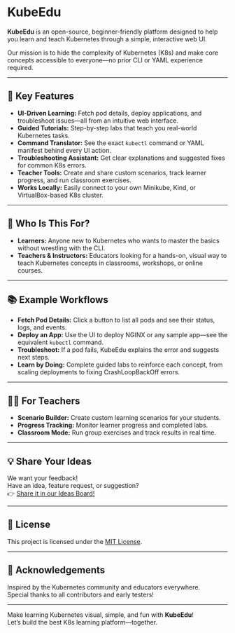 # KubeEdu

**KubeEdu** is an open-source, beginner-friendly platform designed to help you learn and teach Kubernetes through a simple, interactive web UI.

Our mission is to hide the complexity of Kubernetes (K8s) and make core concepts accessible to everyone—no prior CLI or YAML experience required.

---

## 🚀 Key Features

- **UI-Driven Learning:** Fetch pod details, deploy applications, and troubleshoot issues—all from an intuitive web interface.
- **Guided Tutorials:** Step-by-step labs that teach you real-world Kubernetes tasks.
- **Command Translator:** See the exact `kubectl` command or YAML manifest behind every UI action.
- **Troubleshooting Assistant:** Get clear explanations and suggested fixes for common K8s errors.
- **Teacher Tools:** Create and share custom scenarios, track learner progress, and run classroom exercises.
- **Works Locally:** Easily connect to your own Minikube, Kind, or VirtualBox-based K8s cluster.

---

## 🎯 Who Is This For?

- **Learners:** Anyone new to Kubernetes who wants to master the basics without wrestling with the CLI.
- **Teachers & Instructors:** Educators looking for a hands-on, visual way to teach Kubernetes concepts in classrooms, workshops, or online courses.

---

## 📚 Example Workflows

- **Fetch Pod Details:** Click a button to list all pods and see their status, logs, and events.
- **Deploy an App:** Use the UI to deploy NGINX or any sample app—see the equivalent `kubectl` command.
- **Troubleshoot:** If a pod fails, KubeEdu explains the error and suggests next steps.
- **Learn by Doing:** Complete guided labs to reinforce each concept, from scaling deployments to fixing CrashLoopBackOff errors.

---

## 🧑‍🏫 For Teachers

- **Scenario Builder:** Create custom learning scenarios for your students.
- **Progress Tracking:** Monitor learner progress and completed labs.
- **Classroom Mode:** Run group exercises and track results in real time.

---

## 💡 Share Your Ideas

We want your feedback!  
Have an idea, feature request, or suggestion?  
👉 [Share it in our Ideas Board!](https://github.com/nimeshmora/kubeedu/discussions)

---

## 📜 License

This project is licensed under the [MIT License]([LICENSE](https://github.com/nimeshmora/kubeedu?tab=MIT-1-ov-file#readme)).

---

## 🙏 Acknowledgements

Inspired by the Kubernetes community and educators everywhere.  
Special thanks to all contributors and early testers!

---

Make learning Kubernetes visual, simple, and fun with **KubeEdu**!  
Let’s build the best K8s learning platform—together.
